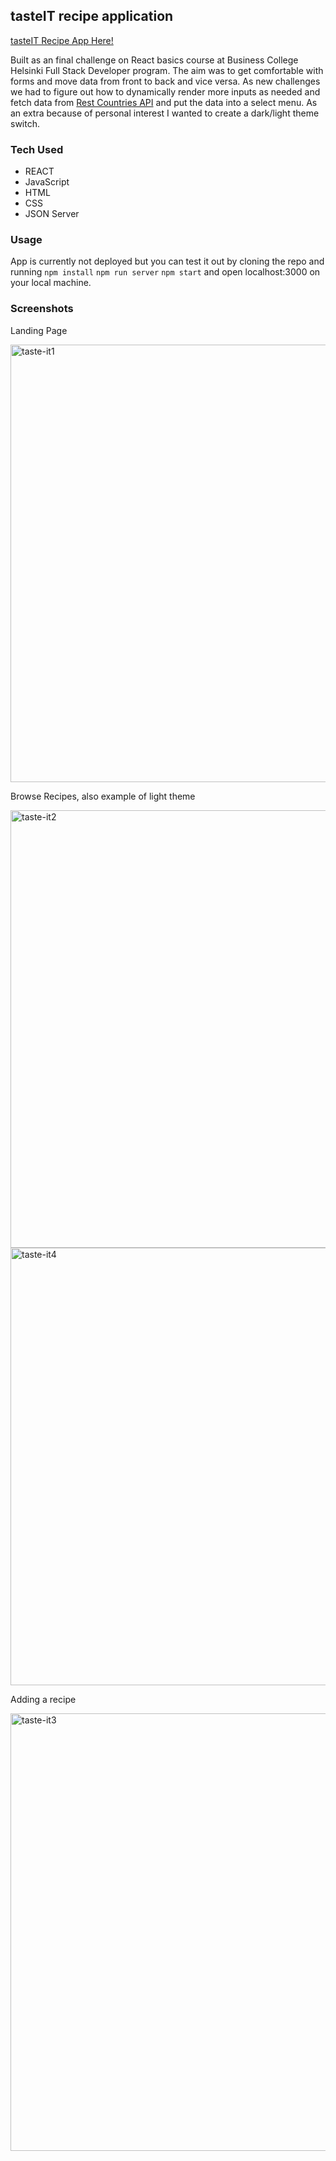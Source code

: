 ## tasteIT recipe application

[tasteIT Recipe App Here!](https://helpful-longma-f58b44.netlify.app/)

Built as an final challenge on React basics course at Business College Helsinki Full Stack Developer program. The aim was to get comfortable with forms and move data from front to back and vice versa. As new challenges we had to figure out how to dynamically render more inputs as needed and fetch data from [Rest Countries API](https://restcountries.com) and put the data into a select menu. As an extra because of personal interest I wanted to create a dark/light theme switch. 

### Tech Used
- REACT
- JavaScript
- HTML
- CSS
- JSON Server

### Usage

App is currently not deployed but you can test it out by cloning the repo and running `npm install` `npm run server` `npm start` and open localhost:3000 on your local machine. 

### Screenshots

Landing Page

<img width="700" alt="taste-it1" src="https://user-images.githubusercontent.com/77112303/211072947-33de1e64-923a-41de-a168-f61a2519b14c.png">

Browse Recipes, also example of light theme

<img width="700" alt="taste-it2" src="https://user-images.githubusercontent.com/77112303/211073079-baec6c2a-dc0f-4f82-a604-27c8184792ec.png">
<img width="700" alt="taste-it4" src="https://user-images.githubusercontent.com/77112303/211533714-1780057f-f183-4d80-866c-134461cd8d83.png">

Adding a recipe

<img width="700" alt="taste-it3" src="https://user-images.githubusercontent.com/77112303/211073119-60497e2c-e4d4-4f90-b351-b57cef2c31e7.png">












